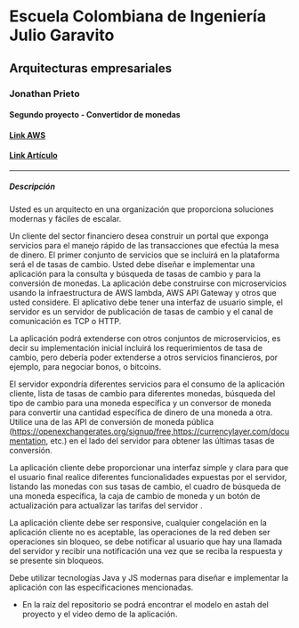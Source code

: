 # Escuela Colombiana de Ingeniería Julio Garavito
## Arquitecturas empresariales
### Jonathan Prieto 
#### Segundo proyecto - Convertidor de monedas
#### [Link AWS](http://currencyc-jonathan-prieto.s3-website-us-east-1.amazonaws.com)
#### [Link Artículo](https://docs.google.com/document/d/1eEA_byE8dkwNHvZAMrbBF6oP7pY_s5g_t6CH16jpVF4/edit?usp=sharing)
---
##### Descripción

Usted es un arquitecto en una organización que proporciona soluciones modernas y fáciles de escalar.

Un cliente del sector financiero desea construir un portal  que exponga servicios para el manejo rápido de las transacciones que efectúa la mesa de dinero. El primer conjunto de servicios que se incluirá en la plataforma será el de tasas de cambio. Usted debe diseñar e implementar una aplicación para la consulta y búsqueda de tasas de cambio y para la conversión de monedas. La aplicación debe construirse con microservicios usando la infraestructura de AWS lambda, AWS API Gateway y otros que usted considere. El aplicativo debe tener una interfaz de usuario simple, el servidor es un servidor de publicación de tasas de cambio y el canal de comunicación es TCP o HTTP.

La aplicación podrá extenderse con otros conjuntos de microservicios, es decir su implementación inicial incluirá los requerimientos de tasa de cambio, pero debería poder extenderse a otros servicios financieros, por ejemplo, para negociar bonos, o bitcoins.


El servidor expondría diferentes servicios para el consumo de la aplicación cliente, lista de tasas de cambio para diferentes monedas, búsqueda del tipo de cambio para una moneda específica y un conversor de moneda para convertir una cantidad específica de dinero de una moneda a otra. Utilice una de las API de conversión de moneda pública (https://openexchangerates.org/signup/free,https://currencylayer.com/documentation, etc.) en el lado del servidor para obtener las últimas tasas de conversión.

La aplicación cliente debe proporcionar una interfaz simple y clara para que el usuario final realice diferentes funcionalidades expuestas por el servidor, listando las monedas con sus tasas de cambio, el cuadro de búsqueda de una moneda específica, la caja de cambio de moneda y un botón de actualización para actualizar las tarifas del servidor .

La aplicación cliente debe ser responsive, cualquier congelación en la aplicación cliente no es aceptable, las operaciones de la red deben ser operaciones sin bloqueo, se debe notificar al usuario que hay una llamada del servidor y recibir una notificación una vez que se reciba la respuesta y se presente sin bloqueos.

Debe utilizar tecnologías Java y JS modernas para diseñar e implementar la aplicación con las especificaciones mencionadas.

- En la raíz del repositorio se podrá encontrar el modelo en astah del proyecto y el video demo de la aplicación.
